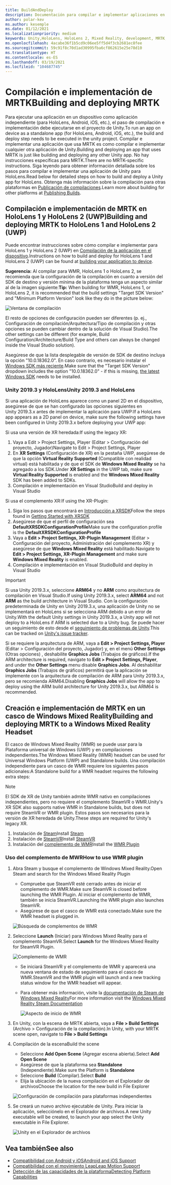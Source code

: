 ```yaml
---
title: BuildAndDeploy
description: Documentación para compilar e implementar aplicaciones en varios dispositivos.
author: polar-kev
ms.author: kesemple
ms.date: 01/12/2021
ms.localizationpriority: medium
keywords: Unity,HoloLens, HoloLens 2, Mixed Reality, development, MRTK, Visual Studio, Android, IOS
ms.openlocfilehash: 4acabe36f1b5cd9c06ee5ff5d4f3cb2681ec8fee
ms.sourcegitcommit: 59c91f8c70d1ad30995fba6cf862615e25e78d10
ms.translationtype: HT
ms.contentlocale: es-ES
ms.lasthandoff: 03/19/2021
ms.locfileid: "104687745"
---
```

# <a name="building-and-deploying-mrtk"></a><span data-ttu-id="5acd5-104">Compilación e implementación de MRTK</span><span class="sxs-lookup"><span data-stu-id="5acd5-104">Building and deploying MRTK</span></span>

<span data-ttu-id="5acd5-105">Para ejecutar una aplicación en un dispositivo como aplicación independiente (para HoloLens, Android, iOS, etc.), el paso de compilación e implementación debe ejecutarse en el proyecto de Unity.</span><span class="sxs-lookup"><span data-stu-id="5acd5-105">To run an app on device as a standalone app (for HoloLens, Android, iOS, etc.), the build and deploy step needs to be executed in the unity project.</span></span> <span data-ttu-id="5acd5-106">Compilar e implementar una aplicación que usa MRTK es como compilar e implementar cualquier otra aplicación de Unity.</span><span class="sxs-lookup"><span data-stu-id="5acd5-106">Building and deploying an app that uses MRTK is just like building and deploying any other Unity app.</span></span> <span data-ttu-id="5acd5-107">No hay instrucciones específicas para MRTK.</span><span class="sxs-lookup"><span data-stu-id="5acd5-107">There are no MRTK-specific instructions.</span></span> <span data-ttu-id="5acd5-108">Siga leyendo para obtener información detallada sobre los pasos para compilar e implementar una aplicación de Unity para HoloLens.</span><span class="sxs-lookup"><span data-stu-id="5acd5-108">Read below for detailed steps on how to build and deploy a Unity app for HoloLens.</span></span>  <span data-ttu-id="5acd5-109">Obtenga más información sobre la compilación para otras plataformas en [Publicación de compilaciones](https://docs.unity3d.com/Manual/PublishingBuilds.html).</span><span class="sxs-lookup"><span data-stu-id="5acd5-109">Learn more about building for other platforms at [Publishing Builds](https://docs.unity3d.com/Manual/PublishingBuilds.html).</span></span>

## <a name="building-and-deploying-mrtk-to-hololens-1-and-hololens-2-uwp"></a><span data-ttu-id="5acd5-110">Compilación e implementación de MRTK en HoloLens 1 y HoloLens 2 (UWP)</span><span class="sxs-lookup"><span data-stu-id="5acd5-110">Building and deploying MRTK to HoloLens 1 and HoloLens 2 (UWP)</span></span>

<span data-ttu-id="5acd5-111">Puede encontrar instrucciones sobre cómo compilar e implementar para HoloLens 1 y HoloLens 2 (UWP) en [Compilación de la aplicación en el dispositivo](https://docs.microsoft.com/windows/mixed-reality/mrlearning-base-ch1#build-your-application-to-your-device).</span><span class="sxs-lookup"><span data-stu-id="5acd5-111">Instructions on how to build and deploy for HoloLens 1 and HoloLens 2 (UWP) can be found at [building your application to device](https://docs.microsoft.com/windows/mixed-reality/mrlearning-base-ch1#build-your-application-to-your-device).</span></span>

<span data-ttu-id="5acd5-112">**Sugerencia:** Al compilar para WMR, HoloLens 1 o HoloLens 2, se recomienda que la configuración de la compilación en cuanto a versión del SDK de destino y versión mínima de la plataforma tenga un aspecto similar al de la imagen siguiente:</span><span class="sxs-lookup"><span data-stu-id="5acd5-112">**Tip:** When building for WMR, HoloLens 1, or HoloLens 2, it is recommended that the build settings "Target SDK Version" and "Minimum Platform Version" look like they do in the picture below:</span></span>

![Ventana de compilación](../features/Images/getting_started/BuildWindow.png)

<span data-ttu-id="5acd5-114">El resto de opciones de configuración pueden ser diferentes (p. ej., Configuración de compilación/Arquitectura/Tipo de compilación y otras opciones se pueden cambiar dentro de la solución de Visual Studio).</span><span class="sxs-lookup"><span data-stu-id="5acd5-114">The other settings can be different (for example, Build Configuration/Architecture/Build Type and others can always be changed inside the Visual Studio solution).</span></span>

<span data-ttu-id="5acd5-115">Asegúrese de que la lista desplegable de versión de SDK de destino incluya la opción "10.0.18362.0". En caso contrario, es necesario instalar el [Windows SDK más reciente](https://developer.microsoft.com/windows/downloads/windows-10-sdk).</span><span class="sxs-lookup"><span data-stu-id="5acd5-115">Make sure that the "Target SDK Version" dropdown includes the option "10.0.18362.0" - if this is missing, [the latest Windows SDK](https://developer.microsoft.com/windows/downloads/windows-10-sdk) needs to be installed.</span></span>

### <a name="unity-20193-and-hololens"></a><span data-ttu-id="5acd5-116">Unity 2019.3 y HoloLens</span><span class="sxs-lookup"><span data-stu-id="5acd5-116">Unity 2019.3 and HoloLens</span></span>

<span data-ttu-id="5acd5-117">Si una aplicación de HoloLens aparece como un panel 2D en el dispositivo, asegúrese de que se han configurado las opciones siguientes en Unity 2019.3.x antes de implementar la aplicación para UWP:</span><span class="sxs-lookup"><span data-stu-id="5acd5-117">If a HoloLens app appears as a 2D panel on device, make sure the following settings have been configured in Unity 2019.3.x before deploying your UWP app:</span></span>

<span data-ttu-id="5acd5-118">Si usa una versión de XR heredada:</span><span class="sxs-lookup"><span data-stu-id="5acd5-118">If using the legacy XR:</span></span>

1. <span data-ttu-id="5acd5-119">Vaya a Edit > Project Settings, Player (Editar > Configuración del proyecto, Jugador)</span><span class="sxs-lookup"><span data-stu-id="5acd5-119">Navigate to Edit > Project Settings, Player</span></span>
1. <span data-ttu-id="5acd5-120">En **XR Settings** (Configuración de XR) en la pestaña UWP, asegúrese de que la opción **Virtual Reality Supported** (Compatible con realidad virtual) está habilitada y de que el SDK de **Windows Mixed Reality** se ha agregado a los SDK.</span><span class="sxs-lookup"><span data-stu-id="5acd5-120">Under **XR Settings** in the UWP tab, make sure **Virtual Reality Supported** is enabled and the **Windows Mixed Reality** SDK has been added to SDKs.</span></span>
1. <span data-ttu-id="5acd5-121">Compilación e implementación en Visual Studio</span><span class="sxs-lookup"><span data-stu-id="5acd5-121">Build and deploy in Visual Studio</span></span>

<span data-ttu-id="5acd5-122">Si usa el complemento XR:</span><span class="sxs-lookup"><span data-stu-id="5acd5-122">If using the XR-Plugin:</span></span>

1. <span data-ttu-id="5acd5-123">Siga los pasos que encontrará en [Introducción a XRSDK](../configuration/GettingStartedWithMRTKAndXRSDK.md)</span><span class="sxs-lookup"><span data-stu-id="5acd5-123">Follow the steps found in [Getting Started with XRSDK](../configuration/GettingStartedWithMRTKAndXRSDK.md)</span></span>
1. <span data-ttu-id="5acd5-124">Asegúrese de que el perfil de configuración sea **DefaultXRSDKConfigurationProfile**</span><span class="sxs-lookup"><span data-stu-id="5acd5-124">Make sure the configuration profile is the **DefaultXRSDKConfigurationProfile**</span></span>
1. <span data-ttu-id="5acd5-125">Vaya a **Edit > Project Settings, XR-Plugin Management** (Editar > Configuración del proyecto, Administración del complemento XR) y asegúrese de que **Windows Mixed Reality** está habilitado.</span><span class="sxs-lookup"><span data-stu-id="5acd5-125">Navigate to **Edit > Project Settings, XR-Plugin Management** and make sure **Windows Mixed Reality** is enabled.</span></span>
1. <span data-ttu-id="5acd5-126">Compilación e implementación en Visual Studio</span><span class="sxs-lookup"><span data-stu-id="5acd5-126">Build and deploy in Visual Studio</span></span>

>[!IMPORTANT]
> <span data-ttu-id="5acd5-127">Si usa Unity 2019.3.x, seleccione **ARM64** y no **ARM** como arquitectura de compilación en Visual Studio.</span><span class="sxs-lookup"><span data-stu-id="5acd5-127">If using Unity 2019.3.x, select **ARM64** and not **ARM** as the build architecture in Visual Studio.</span></span> <span data-ttu-id="5acd5-128">Con la configuración predeterminada de Unity en Unity 2019.3.x, una aplicación de Unity no se implementará en HoloLens si se selecciona ARM debido a un error de Unity.</span><span class="sxs-lookup"><span data-stu-id="5acd5-128">With the default Unity settings in Unity 2019.3.x, a Unity app will not deploy to a HoloLens if ARM is selected due to a Unity bug.</span></span> <span data-ttu-id="5acd5-129">Se puede hacer un seguimiento de esto desde el [seguimiento de problemas de Unity](https://issuetracker.unity3d.com/issues/enabling-graphics-jobs-in-2019-dot-3-x-results-in-a-crash-or-nothing-rendering-on-hololens-2).</span><span class="sxs-lookup"><span data-stu-id="5acd5-129">This can be tracked on [Unity's issue tracker](https://issuetracker.unity3d.com/issues/enabling-graphics-jobs-in-2019-dot-3-x-results-in-a-crash-or-nothing-rendering-on-hololens-2).</span></span>
>
> <span data-ttu-id="5acd5-130">Si se requiere la arquitectura de ARM, vaya a **Edit > Project Settings, Player** (Editar > Configuración del proyecto, Jugador) y, en el menú **Other Settings** (Otras opciones) , deshabilite **Graphics Jobs** (Trabajos de gráficos).</span><span class="sxs-lookup"><span data-stu-id="5acd5-130">If the ARM architecture is required, navigate to **Edit > Project Settings, Player**, and under the **Other Settings** menu disable **Graphics Jobs**.</span></span> <span data-ttu-id="5acd5-131">Al deshabilitar **Graphics Jobs** (Trabajos de gráficos) permitirá que la aplicación se implemente con la arquitectura de compilación de ARM para Unity 2019.3.x, pero se recomienda ARM64.</span><span class="sxs-lookup"><span data-stu-id="5acd5-131">Disabling **Graphics Jobs** will allow the app to deploy using the ARM build architecture for Unity 2019.3.x, but ARM64 is recommended.</span></span>

## <a name="building-and-deploying-mrtk-to-a-windows-mixed-reality-headset"></a><span data-ttu-id="5acd5-132">Creación e implementación de MRTK en un casco de Windows Mixed Reality</span><span class="sxs-lookup"><span data-stu-id="5acd5-132">Building and deploying MRTK to a Windows Mixed Reality Headset</span></span>

<span data-ttu-id="5acd5-133">El casco de Windows Mixed Reality (WMR) se puede usar para la Plataforma universal de Windows (UWP) y en compilaciones independientes.</span><span class="sxs-lookup"><span data-stu-id="5acd5-133">The Windows Mixed Reality (WMR) headset can be used for Universal Windows Platform (UWP) and Standalone builds.</span></span>  <span data-ttu-id="5acd5-134">Una compilación independiente para un casco de WMR requiere los siguientes pasos adicionales:</span><span class="sxs-lookup"><span data-stu-id="5acd5-134">A Standalone build for a WMR headset requires the following extra steps:</span></span>

> [!NOTE]
> <span data-ttu-id="5acd5-135">El SDK de XR de Unity también admite WMR nativo en compilaciones independientes, pero no requiere el complemento SteamVR o WMR.</span><span class="sxs-lookup"><span data-stu-id="5acd5-135">Unity's XR SDK also supports native WMR in Standalone builds, but does not require SteamVR or WMR plugin.</span></span> <span data-ttu-id="5acd5-136">Estos pasos son necesarios para la versión de XR heredada de Unity.</span><span class="sxs-lookup"><span data-stu-id="5acd5-136">These steps are required for Unity's legacy XR.</span></span>

1. <span data-ttu-id="5acd5-137">Instalación de [Steam](https://store.steampowered.com/about/)</span><span class="sxs-lookup"><span data-stu-id="5acd5-137">Install [Steam](https://store.steampowered.com/about/)</span></span>
1. <span data-ttu-id="5acd5-138">Instalación de [SteamVR](https://store.steampowered.com/app/250820/SteamVR/)</span><span class="sxs-lookup"><span data-stu-id="5acd5-138">Install [SteamVR](https://store.steampowered.com/app/250820/SteamVR/)</span></span>
1. <span data-ttu-id="5acd5-139">Instalación del [complemento de WMR](https://store.steampowered.com/app/719950/Windows_Mixed_Reality_for_SteamVR/)</span><span class="sxs-lookup"><span data-stu-id="5acd5-139">Install the [WMR Plugin](https://store.steampowered.com/app/719950/Windows_Mixed_Reality_for_SteamVR/)</span></span>

### <a name="how-to-use-wmr-plugin"></a><span data-ttu-id="5acd5-140">Uso del complemento de MWR</span><span class="sxs-lookup"><span data-stu-id="5acd5-140">How to use WMR plugin</span></span>

1. <span data-ttu-id="5acd5-141">Abra Steam y busque el complemento de Windows Mixed Reality.</span><span class="sxs-lookup"><span data-stu-id="5acd5-141">Open Steam and search for the Windows Mixed Reality Plugin</span></span>
    - <span data-ttu-id="5acd5-142">Compruebe que SteamVR esté cerrado antes de iniciar el complemento de WMR.</span><span class="sxs-lookup"><span data-stu-id="5acd5-142">Make sure SteamVR is closed before launching the WMR Plugin.</span></span> <span data-ttu-id="5acd5-143">Al iniciar el complemento de WMR, también se inicia SteamVR.</span><span class="sxs-lookup"><span data-stu-id="5acd5-143">Launching the WMR plugin also launches SteamVR.</span></span>
    - <span data-ttu-id="5acd5-144">Asegúrese de que el casco de WMR está conectado.</span><span class="sxs-lookup"><span data-stu-id="5acd5-144">Make sure the WMR headset is plugged in.</span></span>

    ![Búsqueda de complementos de WMR](../features/Images/BuildDeploy/WMR/SteamSearchWMRPlugin.png)

1. <span data-ttu-id="5acd5-146">Seleccione **Launch** (Iniciar) para Windows Mixed Reality para el complemento SteamVR.</span><span class="sxs-lookup"><span data-stu-id="5acd5-146">Select **Launch** for the Windows Mixed Reality for SteamVR Plugin.</span></span>

    ![Complemento de WMR](../features/Images/BuildDeploy/WMR/WMRPlugin.png)

    - <span data-ttu-id="5acd5-148">Se iniciará SteamVR y el complemento de WMR y aparecerá una nueva ventana de estado de seguimiento para el casco de WMR.</span><span class="sxs-lookup"><span data-stu-id="5acd5-148">SteamVR and the WMR plugin will launch and a new tracking status window for the WMR headset will appear.</span></span>
    - <span data-ttu-id="5acd5-149">Para obtener más información, visite la [documentación de Steam de Windows Mixed Reality](https://support.microsoft.com/help/4053622/windows-10-play-steamvr-games-in-windows-mixed-reality)</span><span class="sxs-lookup"><span data-stu-id="5acd5-149">For more information visit the [Windows Mixed Reality Steam Documentation](https://support.microsoft.com/help/4053622/windows-10-play-steamvr-games-in-windows-mixed-reality)</span></span>

        ![Aspecto de inicio de WMR](../features/Images/BuildDeploy/WMR/WMRPluginActive.png)

1. <span data-ttu-id="5acd5-151">En Unity, con la escena de MRTK abierta, vaya a **File > Build Settings** (Archivo > Configuración de la compilación).</span><span class="sxs-lookup"><span data-stu-id="5acd5-151">In Unity, with your MRTK scene open, navigate to **File > Build Settings**</span></span>

1. <span data-ttu-id="5acd5-152">Compilación de la escena</span><span class="sxs-lookup"><span data-stu-id="5acd5-152">Build the scene</span></span>
    - <span data-ttu-id="5acd5-153">Seleccione **Add Open Scene** (Agregar escena abierta).</span><span class="sxs-lookup"><span data-stu-id="5acd5-153">Select **Add Open Scene**</span></span>
    - <span data-ttu-id="5acd5-154">Asegúrese de que la plataforma sea **Standalone** (Independiente).</span><span class="sxs-lookup"><span data-stu-id="5acd5-154">Make sure the Platform is **Standalone**</span></span>
    - <span data-ttu-id="5acd5-155">Seleccione **Build** (Compilar).</span><span class="sxs-lookup"><span data-stu-id="5acd5-155">Select **Build**</span></span>
    - <span data-ttu-id="5acd5-156">Elija la ubicación de la nueva compilación en el Explorador de archivos</span><span class="sxs-lookup"><span data-stu-id="5acd5-156">Choose the location for the new build in File Explorer</span></span>

    ![Configuración de compilación para plataformas independientes](../features/Images/BuildDeploy/WMR/BuildSettingsStandaloneUnity.png)

1. <span data-ttu-id="5acd5-158">Se creará un nuevo archivo ejecutable de Unity. Para iniciar la aplicación, selecciónelo en el Explorador de archivos.</span><span class="sxs-lookup"><span data-stu-id="5acd5-158">A new Unity executable will be created, to launch your app select the Unity executable in File Explorer.</span></span>

    ![Unity en el Explorador de archivos](../features/Images/BuildDeploy/WMR/FileExplorerUnityExe.png)

## <a name="see-also"></a><span data-ttu-id="5acd5-160">Vea también</span><span class="sxs-lookup"><span data-stu-id="5acd5-160">See also</span></span>

- [<span data-ttu-id="5acd5-161">Compatibilidad con Android y iOS</span><span class="sxs-lookup"><span data-stu-id="5acd5-161">Android and iOS Support</span></span>](../features/CrossPlatform/UsingARFoundation.md)
- [<span data-ttu-id="5acd5-162">Compatibilidad con el movimiento Leap</span><span class="sxs-lookup"><span data-stu-id="5acd5-162">Leap Motion Support</span></span>](../features/CrossPlatform/LeapMotionMRTK.md)
- [<span data-ttu-id="5acd5-163">Detección de las capacidades de la plataforma</span><span class="sxs-lookup"><span data-stu-id="5acd5-163">Detecting Platform Capabilities</span></span>](../features/DetectingPlatformCapabilities.md)
